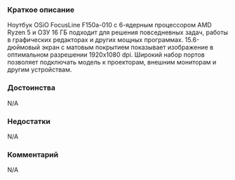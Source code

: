 ### **Краткое описание**
Ноутбук OSiO FocusLine F150a-010 с 6-ядерным процессором AMD Ryzen 5 и ОЗУ 16 ГБ подходит для решения повседневных задач, работы в графических редакторах и других мощных программах. 15.6-дюймовый экран с матовым покрытием показывает изображение в оптимальном разрешении 1920x1080 dpi. Широкий набор портов позволяет подключать модель к проекторам, внешним мониторам и другим устройствам.

### **Достоинства**
N/A

### **Недостатки**
N/A

### **Комментарий**
N/A

